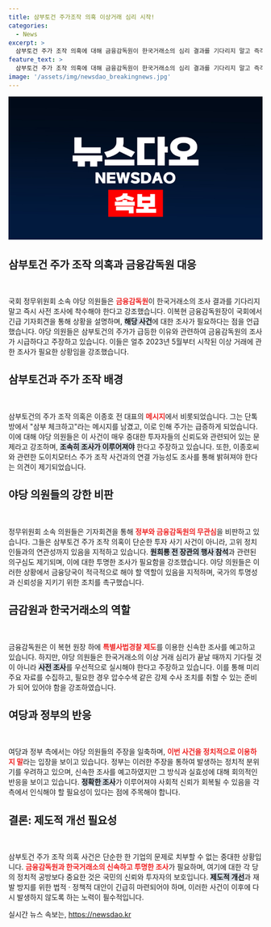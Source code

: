 ```yaml
---
title: 삼부토건 주가조작 의혹 이상거래 심리 시작!
categories:
  - News
excerpt: >
  삼부토건 주가 조작 의혹에 대해 금융감독원이 한국거래소의 심리 결과를 기다리지 말고 즉각 조사에 착수해야 한다고 야당 의원들이 촉구하며, 김건희 여사와의 관계까지 의심하는 목소리가 커지고 있다!
feature_text: >
  삼부토건 주가 조작 의혹에 대해 금융감독원이 한국거래소의 심리 결과를 기다리지 말고 즉각 조사에 착수해야 한다고 야당 의원들이 촉구하며, 김건희 여사와의 관계까지 의심하는 목소리가 커지고 있다!
image: '/assets/img/newsdao_breakingnews.jpg'
---
```


<p><img src="/assets/img/newsdao_breakingnews.jpg" alt="firstkoreanews 속보" /></p>

<h2 data-ke-size="size26">삼부토건 주가 조작 의혹과 금융감독원 대응</h2>

<p data-ke-size="size16">&nbsp;</p>

<p>국회 정무위원회 소속 야당 의원들은 <b><span style="color: #ee2323;">금융감독원</span></b>이 한국거래소의 조사 결과를 기다리지 말고 즉시 사전 조사에 착수해야 한다고 강조했습니다. 이복현 금융감독원장이 국회에서 긴급 기자회견을 통해 상황을 설명하며, <b><span style="background-color: #21538527;">해당 사건</span></b>에 대한 조사가 필요하다는 점을 언급했습니다. 야당 의원들은 삼부토건의 주가가 급등한 이유와 관련하여 금융감독원의 조사가 시급하다고 주장하고 있습니다. 이들은 얼추 2023년 5월부터 시작된 이상 거래에 관한 조사가 필요한 상황임을 강조했습니다.</p>

<h2 data-ke-size="size26">삼부토건과 주가 조작 배경</h2>

<p data-ke-size="size16">&nbsp;</p>

<p>삼부토건의 주가 조작 의혹은 이종호 전 대표의 <b><span style="color: #ee2323;">메시지</span></b>에서 비롯되었습니다. 그는 단톡방에서 "삼부 체크하고"라는 메시지를 남겼고, 이로 인해 주가는 급증하게 되었습니다. 이에 대해 야당 의원들은 이 사건이 매우 중대한 투자자들의 신뢰도와 관련되어 있는 문제라고 강조하며, <b><span style="background-color: #21538527;">조속히 조사가 이루어져야</span></b> 한다고 주장하고 있습니다. 또한, 이종호씨와 관련한 도이치모터스 주가 조작 사건과의 연결 가능성도 조사를 통해 밝혀져야 한다는 의견이 제기되었습니다.</p>

<h2 data-ke-size="size26">야당 의원들의 강한 비판</h2>

<p data-ke-size="size16">&nbsp;</p>

<p>정무위원회 소속 의원들은 기자회견을 통해 <b><span style="color: #ee2323;">정부와 금융감독원의 무관심</span></b>을 비판하고 있습니다. 그들은 삼부토건 주가 조작 의혹이 단순한 투자 사기 사건이 아니라, 고위 정치인들과의 연관성까지 있음을 지적하고 있습니다. <b><span style="background-color: #21538527;">원희룡 전 장관의 행사 참석</span></b>과 관련된 의구심도 제기되며, 이에 대한 투명한 조사가 필요함을 강조했습니다. 야당 의원들은 이러한 상황에서 금융당국이 적극적으로 해야 할 역할이 있음을 지적하며, 국가의 투명성과 신뢰성을 지키기 위한 조치를 촉구했습니다.</p>

<h2 data-ke-size="size26">금감원과 한국거래소의 역할</h2>

<p data-ke-size="size16">&nbsp;</p>

<p>금융감독원은 이 복현 원장 하에 <b><span style="color: #ee2323;">특별사법경찰 제도</span></b>를 이용한 신속한 조사를 예고하고 있습니다. 하지만, 야당 의원들은 한국거래소의 이상 거래 심리가 끝날 때까지 기다릴 것이 아니라 <b><span style="background-color: #21538527;">사전 조사</span></b>를 우선적으로 실시해야 한다고 주장하고 있습니다. 이를 통해 미리 주요 자료를 수집하고, 필요한 경우 압수수색 같은 강제 수사 조치를 취할 수 있는 준비가 되어 있어야 함을 강조하였습니다.</p>

<h2 data-ke-size="size26">여당과 정부의 반응</h2>

<p data-ke-size="size16">&nbsp;</p>

<p>여당과 정부 측에서는 야당 의원들의 주장을 일축하며, <b><span style="color: #ee2323;">이번 사건을 정치적으로 이용하지 말</span></b>라는 입장을 보이고 있습니다. 정부는 이러한 주장을 통하여 발생하는 정치적 분위기를 우려하고 있으며, 신속한 조사를 예고하였지만 그 방식과 실효성에 대해 회의적인 반응을 보이고 있습니다. <b><span style="background-color: #21538527;">정확한 조사</span></b>가 이루어져야 사회적 신뢰가 회복될 수 있음을 각 측에서 인식해야 할 필요성이 있다는 점에 주목해야 합니다.</p>

<h2 data-ke-size="size26">결론: 제도적 개선 필요성</h2>

<p data-ke-size="size16">&nbsp;</p>

<p>삼부토건 주가 조작 의혹 사건은 단순한 한 기업의 문제로 치부할 수 없는 중대한 상황입니다. <b><span style="color: #ee2323;">금융감독원과 한국거래소의 신속하고 투명한 조사</span></b>가 필요하며, 여기에 대한 각 당의 정치적 공방보다 중요한 것은 국민의 신뢰와 투자자의 보호입니다. <b><span style="background-color: #21538527;">제도적 개선</span></b>과 재발 방지를 위한 법적 · 정책적 대안이 긴급히 마련되어야 하며, 이러한 사건이 이후에 다시 발생하지 않도록 하는 노력이 필수적입니다.</p>
실시간 뉴스 속보는, <a href="https://newsdao.kr" rel="dofollow">https://newsdao.kr</a>


